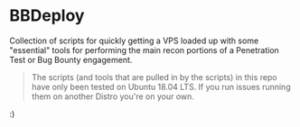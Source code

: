 # BBDeploy


Collection of scripts for quickly getting a VPS loaded up with some "essential" tools for performing the main recon portions of a Penetration Test or Bug Bounty engagement. 
> The scripts (and tools that are pulled in by the scripts) in this repo have only been tested on Ubuntu 18.04 LTS. If you run issues running them on another Distro you're on your own. 

:) 



